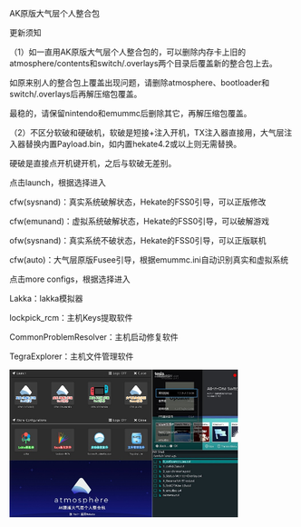 AK原版大气层个人整合包

更新须知

（1）如一直用AK原版大气层个人整合包的，可以删除内存卡上旧的atmosphere/contents和switch/.overlays两个目录后覆盖新的整合包上去。

如原来别人的整合包上覆盖出现问题，请删除atmosphere、bootloader和switch/.overlays后再解压缩包覆盖。

最稳的，请保留nintendo和emummc后删除其它，再解压缩包覆盖。

（2）不区分软破和硬破机，软破是短接+注入开机，TX注入器直接用，大气层注入器替换内置Payload.bin，如内置hekate4.2或以上则无需替换。

硬破是直接点开机键开机，之后与软破无差别。

点击launch，根据选择进入

  cfw(sysnand)：真实系统破解状态，Hekate的FSS0引导，可以正版修改

  cfw(emunand)：虚拟系统破解状态，Hekate的FSS0引导，可以破解游戏

  ofw(sysnand)：真实系统不破状态，Hekate的FSS0引导，可以正版联机

  cfw(auto)：大气层原版Fusee引导，根据emummc.ini自动识别真实和虚拟系统

点击more configs，根据选择进入

  Lakka：lakka模拟器

  lockpick_rcm：主机Keys提取软件

  CommonProblemResolver：主机启动修复软件

  TegraExplorer：主机文件管理软件

<img src="https://github.com/AK478BB/AK-Atmosphere/blob/master/AK-ATM-LOGO.jpg?raw=true" align="center" width="80%" />
